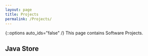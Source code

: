 ```yaml
---
layout: page
title: Projects
permalink: /Projects/
---
```

{::options auto_ids="false" /}
This page contains Software Projects. 

<a name="Java Store"></a>

## Java Store
